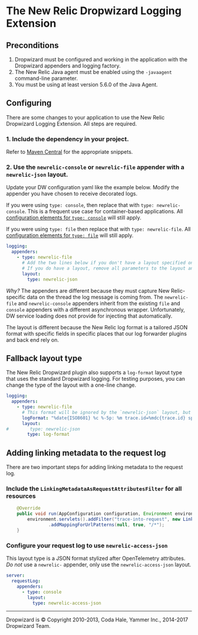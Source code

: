 # The New Relic Dropwizard Logging Extension

## Preconditions

1. Dropwizard must be configured and working in the application with the Dropwizard appenders and logging factory.
2. The New Relic Java agent must be enabled using the `-javaagent` command-line parameter.
3. You must be using at least version 5.6.0 of the Java Agent.

## Configuring

There are some changes to your application to use the New Relic Dropwizard Logging Extension. All steps are required.

### 1. Include the dependency in your project.

Refer to [Maven Central](https://search.maven.org/search?q=g:com.newrelic.logging%20a:dropwizard) for the appropriate snippets.

### 2. Use the `newrelic-console` or `newrelic-file` appender with a `newrelic-json` layout.

Update your DW configuration yaml like the example below. Modify the appender you have chosen to receive decorated logs.

If you were using `type: console`, then replace that with `type: newrelic-console`. This is a frequent use case for container-based applications. All
[configuration elements for `type: console`](https://dropwizard.readthedocs.io/en/release-1.3.x/manual/configuration.html#console)
will still apply.

If you were using `type: file` then replace that with `type: newrelic-file`. All 
[configuration elements for `type: file`](https://dropwizard.readthedocs.io/en/release-1.3.x/manual/configuration.html#file) 
will still apply.

```yaml
logging:
  appenders:
    - type: newrelic-file
      # Add the two lines below if you don't have a layout specified on the appender.
      # If you do have a layout, remove all parameters to the layout and set the type to newrelic-json.
      layout: 
        type: newrelic-json
```

*Why?* The appenders are different because they must capture New Relic-specific data on the thread the log message
is coming from. The `newrelic-file` and `newrelic-console` appenders inherit from the existing `file` and `console`
appenders with a different asynchronous wrapper. Unfortunately, DW service loading does not provide for injecting 
that automatically.

The layout is different because the New Relic log format is a tailored JSON format with specific fields in specific places
that our log forwarder plugins and back end rely on.

## Fallback layout type

The New Relic Dropwizard plugin also supports a `log-format` layout type that uses the standard Dropwizard logging. For testing purposes,
you can change the type of the layout with a one-line change.

```yaml
logging:
  appenders:
    - type: newrelic-file
      # This format will be ignored by the `newrelic-json` layout, but used by the `log-format` layout.
      logFormat: "%date{ISO8601} %c %-5p: %m trace.id=%mdc{trace.id} span.id=%mdc{span.id}%n"
      layout: 
#        type: newrelic-json
        type: log-format
```

## Adding linking metadata to the request log

There are two important steps for adding linking metadata to the request log.

### Include the `LinkingMetadataAsRequestAttributesFilter` for all resources

```java
    @Override
    public void run(AppConfiguration configuration, Environment environment) {
        environment.servlets().addFilter("trace-into-request", new LinkingMetadataAsRequestAttributesFilter())
                .addMappingForUrlPatterns(null, true, "/*");
    }
```

### Configure your request log to use `newrelic-access-json`

This layout type is a JSON format stylized after OpenTelemetry attributes. _Do not_ use a `newrelic-` appender, only use the `newrelic-access-json` layout.

```yaml
server:
  requestLog:
    appenders:
      - type: console
        layout:
          type: newrelic-access-json
```

--------------
Dropwizard is © Copyright 2010-2013, Coda Hale, Yammer Inc., 2014-2017 Dropwizard Team.
